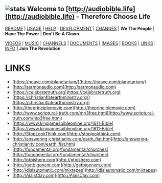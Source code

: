 ## ![stats](https://c.statcounter.com/11394983/0/5e1ffdb7/0/) Welcome to [http://audiobible.life](http://audiobible.life) - Therefore Choose Life

[README](README.md) | [USAGE](USAGE.md) | [HELP](HELP.md) | [DEVELOPMENT](DEVELOPMENT.md) | [CHANGES](CHANGES.md) | **We The People** | **Have The Power** | **Don't Be A Clown**

[VIDEOS](VIDEOS.md) | [MUSIC](MUSIC.md) | [CHANNELS](CHANNELS.md) | [DOCUMENTS](DOCUMENTS.md) | [IMAGES](IMAGES.md) | [BOOKS](BOOKS.md) | [LINKS](LINKS.md) | [INFO](INFO.md) | **Join The Revolution**

LINKS
=====

- [https://neave.com/planetarium/](https://neave.com/planetarium/)
- [http://sermonaudio.com](http://sermonaudio.com)
- [https://celebratetruth.org](https://celebratetruth.org)
- [https://christianflatearthministry.org/](https://christianflatearthministry.org/)
- [http://theprinciplemovie.com](http://theprinciplemovie.com)
- [http://www.scriptural-truth.com/mp3free.html](http://www.scriptural-truth.com/mp3free.html)
- [https://www.kingjamesbibleonline.org/1611-Bible](https://www.kingjamesbibleonline.org/1611-Bible)
- [http://StopLookThink.com](http://stoplookthink.com)
- [http://answering-christianity.com/earth_flat.htm](http://answering-christianity.com/earth_flat.htm)
- [http://fundamental.org/fundamental/churches](http://fundamental.org/fundamental/churches)
- [http://ptpishere.com](http://ptpishere.com)
- [http://getbigonem.com](http://getbigonem.com)
- [http://dislautomatic.com/mixtapes](http://dislautomatic.com/mixtapes)
- [http://AlaisClay.com](http://AlaisClay.com)
